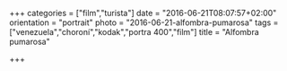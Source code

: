 +++
categories = ["film","turista"]
date = "2016-06-21T08:07:57+02:00"
orientation = "portrait"
photo = "2016-06-21-alfombra-pumarosa"
tags = ["venezuela","choroní","kodak","portra 400","film"]
title = "Alfombra pumarosa"

+++
